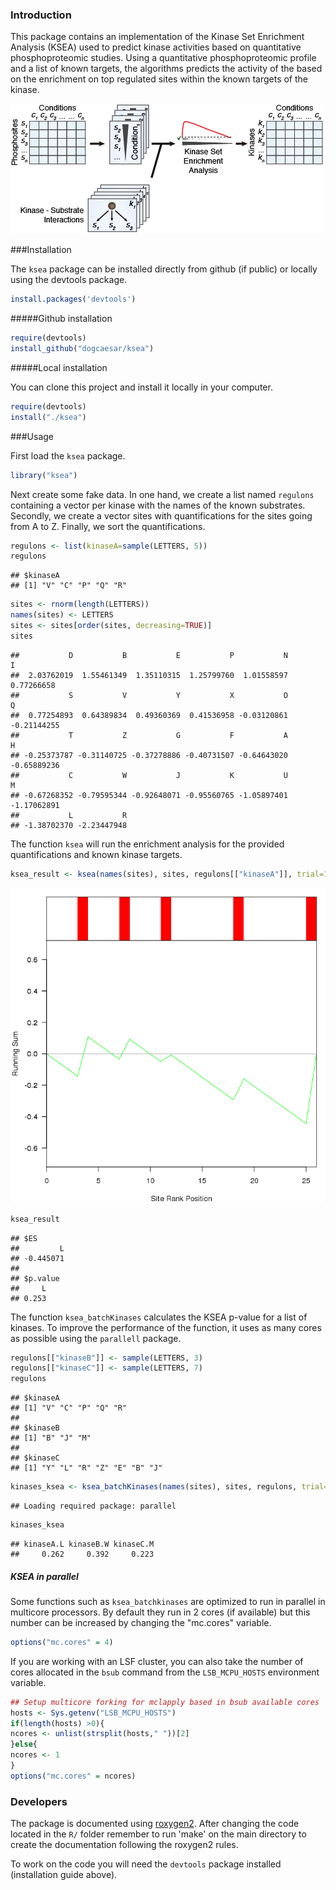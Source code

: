 ### Introduction

This package contains an implementation of the Kinase Set Enrichment Analysis (KSEA) used to predict kinase activities based on quantitative phosphoproteomic studies. Using a quantitative phosphoproteomic profile and a list of known targets, the algorithms predicts the activity of the based on the enrichment on top regulated sites within the known targets of the kinase.

![kinase](./kinase_GSEA.png)

###Installation

The `ksea` package can be installed directly from github (if public) or locally using the devtools package.


```r
install.packages('devtools')
```

#####Github installation


```r
require(devtools)
install_github("dogcaesar/ksea")
```

#####Local installation

You can clone this project and install it locally in your computer.


```r
require(devtools)
install("./ksea")
```

###Usage

First load the `ksea` package.


```r
library("ksea")
```

Next create some fake data. In one hand, we create a list named `regulons` containing a vector per kinase with the names of the known substrates. Secondly, we create a vector sites with quantifications for the sites going from A to Z. Finally, we sort the quantifications.


```r
regulons <- list(kinaseA=sample(LETTERS, 5))
regulons
```

```
## $kinaseA
## [1] "V" "C" "P" "Q" "R"
```

```r
sites <- rnorm(length(LETTERS))
names(sites) <- LETTERS
sites <- sites[order(sites, decreasing=TRUE)]
sites
```

```
##           D           B           E           P           N           I 
##  2.03762019  1.55461349  1.35110315  1.25799760  1.01558597  0.77266658 
##           S           V           Y           X           O           Q 
##  0.77254893  0.64389834  0.49360369  0.41536958 -0.03120861 -0.21144255 
##           T           Z           G           F           A           H 
## -0.25373787 -0.31140725 -0.37278886 -0.40731507 -0.64643020 -0.65889236 
##           C           W           J           K           U           M 
## -0.67268352 -0.79595344 -0.92648071 -0.95560765 -1.05897401 -1.17062891 
##           L           R 
## -1.38702370 -2.23447948
```

The function `ksea` will run the enrichment analysis for the provided quantifications and known kinase targets.


```r
ksea_result <- ksea(names(sites), sites, regulons[["kinaseA"]], trial=1000, significance = TRUE)
```

![plot of chunk ksea](figure/ksea-1.png) 

```r
ksea_result
```

```
## $ES
##         L 
## -0.445071 
## 
## $p.value
##     L 
## 0.253
```

The function `ksea_batchKinases` calculates the KSEA p-value for a list of kinases. To improve the performance of the function, it uses as many cores as possible using the `parallell` package.


```r
regulons[["kinaseB"]] <- sample(LETTERS, 3)
regulons[["kinaseC"]] <- sample(LETTERS, 7)
regulons
```

```
## $kinaseA
## [1] "V" "C" "P" "Q" "R"
## 
## $kinaseB
## [1] "B" "J" "M"
## 
## $kinaseC
## [1] "Y" "L" "R" "Z" "E" "B" "J"
```

```r
kinases_ksea <- ksea_batchKinases(names(sites), sites, regulons, trial=1000)
```

```
## Loading required package: parallel
```

```r
kinases_ksea
```

```
## kinaseA.L kinaseB.W kinaseC.M 
##     0.262     0.392     0.223
```

##### KSEA in parallel #####

Some functions such as `ksea_batchkinases` are optimized to run in parallel in multicore processors. By default they run in 2 cores (if available) but this number can be increased by changing the "mc.cores" variable.


```r
options("mc.cores" = 4)
```

If you are working with an LSF cluster, you can also take the number of cores allocated in the `bsub` command from the `LSB_MCPU_HOSTS` environment variable.


```r
## Setup multicore forking for mclapply based in bsub available cores
hosts <- Sys.getenv("LSB_MCPU_HOSTS")
if(length(hosts) >0){
ncores <- unlist(strsplit(hosts," "))[2]
}else{
ncores <- 1
}
options("mc.cores" = ncores)
```



### Developers

The package is documented using [roxygen2](http://cran.r-project.org/web/packages/roxygen2/index.html). After changing the code located in the `R/` folder remember to run 'make' on the main directory to create the documentation following the roxygen2 rules.

To work on the code you will need the `devtools` package installed (installation guide above).
